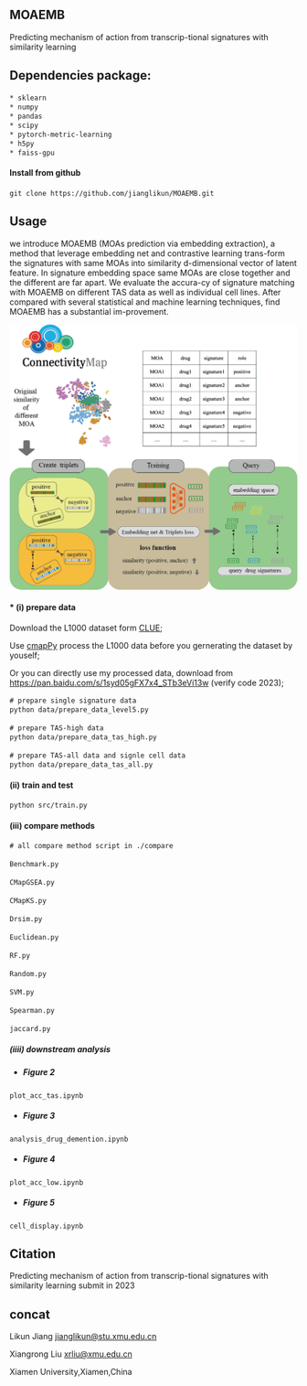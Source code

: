 ## MOAEMB
Predicting mechanism of action from transcrip-tional signatures with similarity learning


##  Dependencies package:
```
* sklearn
* numpy
* pandas 
* scipy
* pytorch-metric-learning
* h5py
* faiss-gpu
```

#### Install from github   

    git clone https://github.com/jianglikun/MOAEMB.git

## Usage 
we introduce MOAEMB (MOAs prediction via embedding extraction), a method that leverage embedding net and contrastive learning trans-form the signatures with same MOAs into similarity d-dimensional vector of latent feature. In signature embedding space same MOAs are close together and the different are far apart. We evaluate the accura-cy of signature matching with MOAEMB on different TAS data as well as individual cell lines. After compared with several statistical and machine learning techniques, find MOAEMB has a substantial im-provement. 
<p align="center"><img src="model.png" alt="logo" width="600px" /></p>

#### * **(i)** prepare data
Download the L1000 dataset form [CLUE](https://clue.io/data/CMap2020#LINCS2020);

Use [cmapPy](https://github.com/cmap/cmapPy) process the L1000 data before you gernerating the dataset by youself;

Or you can directly use my processed data, download from https://pan.baidu.com/s/1syd05gFX7x4_STb3eVi13w (verify code 2023);

```
# prepare single signature data
python data/prepare_data_level5.py

# prepare TAS-high data
python data/prepare_data_tas_high.py

# prepare TAS-all data and signle cell data
python data/prepare_data_tas_all.py
```

#### **(ii)** train and test
```
python src/train.py
```

#### **(iii)** compare methods 
```
# all compare method script in ./compare

Benchmark.py

CMapGSEA.py

CMapKS.py

Drsim.py

Euclidean.py

RF.py

Random.py

SVM.py

Spearman.py

jaccard.py
```
##### **(iiii)** downstream analysis
* ##### Figure 2
```
plot_acc_tas.ipynb

```
* ##### Figure 3
```
analysis_drug_demention.ipynb
```
* ##### Figure 4
```
plot_acc_low.ipynb
```
* ##### Figure 5
```
cell_display.ipynb
```

## Citation
Predicting mechanism of action from transcrip-tional signatures with similarity learning
submit in 2023


## concat
Likun Jiang jianglikun@stu.xmu.edu.cn

Xiangrong Liu xrliu@xmu.edu.cn

Xiamen University,Xiamen,China

